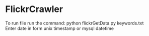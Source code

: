 # FlickrCrawler
To run file run the command:
python flickrGetData.py keywords.txt  
Enter date in form unix timestamp or mysql datetime
